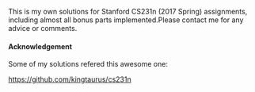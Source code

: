 This is my own solutions for Stanford CS231n (2017 Spring) assignments, including almost all bonus parts implemented.Please contact me for any advice or comments.

#### Acknowledgement
Some of my solutions refered this awesome one:

https://github.com/kingtaurus/cs231n
